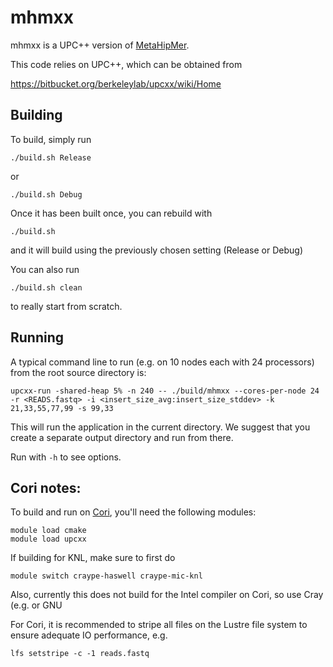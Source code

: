 # mhmxx #

mhmxx is a UPC++ version of [MetaHipMer](https://sites.google.com/lbl.gov/exabiome/downloads?authuser=0).

This code relies on UPC++, which can be obtained from

https://bitbucket.org/berkeleylab/upcxx/wiki/Home


## Building

To build, simply run

`./build.sh Release`

or

`./build.sh Debug`

Once it has been built once, you can rebuild with

`./build.sh`

and it will build using the previously chosen setting (Release or Debug)

You can also run

`./build.sh clean`

to really start from scratch.

## Running

A typical command line to run (e.g. on 10 nodes each with 24 processors) from the root source directory is:

`upcxx-run -shared-heap 5% -n 240 -- ./build/mhmxx --cores-per-node 24 -r <READS.fastq> -i <insert_size_avg:insert_size_stddev> -k 21,33,55,77,99 -s 99,33`

This will run the application in the current directory. We suggest that you create a separate output directory and run from there.

Run with `-h` to see options.

## Cori notes:

To build and run on [Cori](https://docs.nersc.gov/systems/cori/), you'll need the following modules:

`module load cmake`  
`module load upcxx`

If building for KNL, make sure to first do

`module switch craype-haswell craype-mic-knl`

Also, currently this does not build for the Intel compiler on Cori, so use Cray (e.g. or GNU

For Cori, it is recommended to stripe all files on the Lustre file system to ensure adequate IO performance, e.g.

`lfs setstripe -c -1 reads.fastq`
